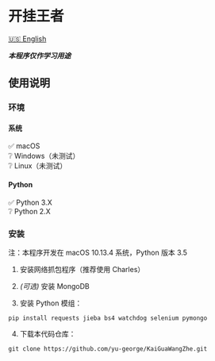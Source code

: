# 开挂王者

[:us: English](README-en.md)

***本程序仅作学习用途***

## 使用说明

### 环境

#### 系统

:white_check_mark: macOS  
:grey_question:    Windows（未测试）  
:grey_question:    Linux（未测试）

#### Python

:white_check_mark: Python 3.X  
:grey_question:    Python 2.X  

### 安装

注：本程序开发在 macOS 10.13.4 系统，Python 版本 3.5

1. 安装网络抓包程序（推荐使用 Charles）

2. *(可选)* 安装 MongoDB

3. 安装 Python 模组：

```
pip install requests jieba bs4 watchdog selenium pymongo
```

4. 下载本代码仓库：

```
git clone https://github.com/yu-george/KaiGuaWangZhe.git
```
